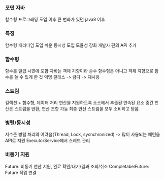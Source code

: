 ### 모던 자바
함수형 프로그래밍 도입 이후 큰 변화가 있던 java8 이후

### 특징
함수형 패러다임 도입
쉬운 동시성 도입
모듈성 강화
개발자 편의 API 추가

### 함수형
함수를 일급 시민에 포함
자바는 객체 지향이라 순수 함수형은 아니고 객체 지향으로 함수를 쓸 수 있게 한 것
익명 클래스 -> 람다 -> 재사용

### 스트림
컬렉션 + 함수형, 데이터 처리 연산을 지원하도록 소스에서 추출된 연속된 요소
중간 연산은 스트림을 반환, 연산 조합 가능
최종 연산 스트림을 모두 소비하고 닫음

### 병렬/동시성
저수준 병렬 처리의 어려움(Thread, Lock, sysnchronized)
-> 많이 사용되는 패턴을 API로 지원
ExecutorService에서 스레드 관리

### 비동기 지원
Future: 비동기 연산 지원, 완료 확인/대기/결과 조회/취소
CompletabelFuture: Future 작업 연결
